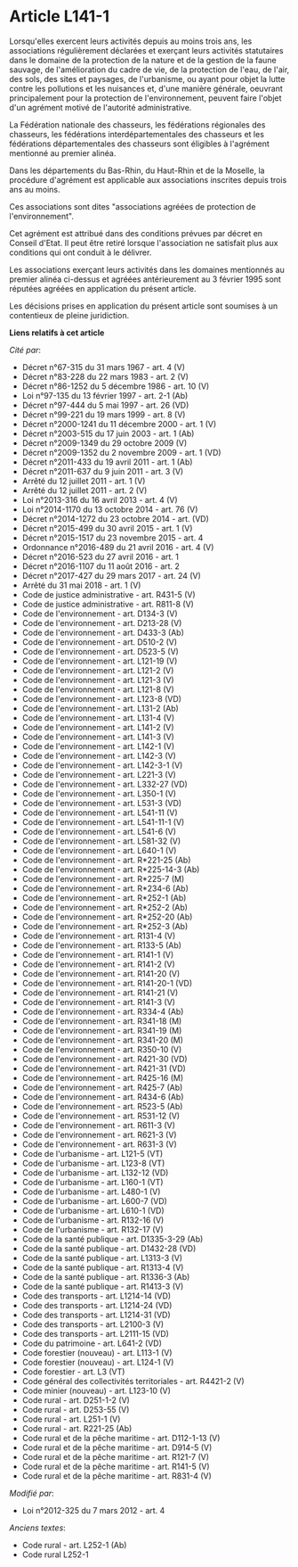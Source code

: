 # Article L141-1

Lorsqu'elles exercent leurs activités depuis au moins trois ans, les associations régulièrement déclarées et exerçant leurs
activités statutaires dans le domaine de la protection de la nature et de la gestion de la faune sauvage, de l'amélioration
du cadre de vie, de la protection de l'eau, de l'air, des sols, des sites et paysages, de l'urbanisme, ou ayant pour objet la
lutte contre les pollutions et les nuisances et, d'une manière générale, oeuvrant principalement pour la protection de
l'environnement, peuvent faire l'objet d'un agrément motivé de l'autorité administrative.

La Fédération nationale des chasseurs, les fédérations régionales des chasseurs, les fédérations interdépartementales des
chasseurs et les fédérations départementales des chasseurs sont éligibles à l'agrément mentionné au premier alinéa. 

Dans les départements du Bas-Rhin, du Haut-Rhin et de la Moselle, la procédure d'agrément est applicable aux associations
inscrites depuis trois ans au moins.

Ces associations sont dites "associations agréées de protection de l'environnement".

Cet agrément est attribué dans des conditions prévues par décret en Conseil d'Etat. Il peut être retiré lorsque l'association
ne satisfait plus aux conditions qui ont conduit à le délivrer.

Les associations exerçant leurs activités dans les domaines mentionnés au premier alinéa ci-dessus et agréées antérieurement
au 3 février 1995 sont réputées agréées en application du présent article.

Les décisions prises en application du présent article sont soumises à un contentieux de pleine juridiction.

**Liens relatifs à cet article**

_Cité par_:

  - Décret n°67-315 du 31 mars 1967 - art. 4 (V)
  - Décret n°83-228 du 22 mars 1983 - art. 2 (V)
  - Décret n°86-1252 du 5 décembre 1986 - art. 10 (V)
  - Loi n°97-135 du 13 février 1997 - art. 2-1 (Ab)
  - Décret n°97-444 du 5 mai 1997 - art. 26 (VD)
  - Décret n°99-221 du 19 mars 1999 - art. 8 (V)
  - Décret n°2000-1241 du 11 décembre 2000 - art. 1 (V)
  - Décret n°2003-515 du 17 juin 2003 - art. 1 (Ab)
  - Décret n°2009-1349 du 29 octobre 2009 (V)
  - Décret n°2009-1352 du 2 novembre 2009 - art. 1 (VD)
  - Décret n°2011-433 du 19 avril 2011 - art. 1 (Ab)
  - Décret n°2011-637 du 9 juin 2011 - art. 3 (V)
  - Arrêté du 12 juillet 2011 - art. 1 (V)
  - Arrêté du 12 juillet 2011 - art. 2 (V)
  - Loi n°2013-316 du 16 avril 2013 - art. 4 (V)
  - Loi n°2014-1170 du 13 octobre 2014 - art. 76 (V)
  - Décret n°2014-1272 du 23 octobre 2014 - art. (VD)
  - Décret n°2015-499 du 30 avril 2015 - art. 1 (V)
  - Décret n°2015-1517 du 23 novembre 2015 - art. 4
  - Ordonnance n°2016-489 du 21 avril 2016 - art. 4 (V)
  - Décret n°2016-523 du 27 avril 2016 - art. 1
  - Décret n°2016-1107 du 11 août 2016 - art. 2
  - Décret n°2017-427 du 29 mars 2017 - art. 24 (V)
  - Arrêté du 31 mai 2018 - art. 1 (V)
  - Code de justice administrative - art. R431-5 (V)
  - Code de justice administrative - art. R811-8 (V)
  - Code de l'environnement - art. D134-3 (V)
  - Code de l'environnement - art. D213-28 (V)
  - Code de l'environnement - art. D433-3 (Ab)
  - Code de l'environnement - art. D510-2 (V)
  - Code de l'environnement - art. D523-5 (V)
  - Code de l'environnement - art. L121-19 (V)
  - Code de l'environnement - art. L121-2 (V)
  - Code de l'environnement - art. L121-3 (V)
  - Code de l'environnement - art. L121-8 (V)
  - Code de l'environnement - art. L123-8 (VD)
  - Code de l'environnement - art. L131-2 (Ab)
  - Code de l'environnement - art. L131-4 (V)
  - Code de l'environnement - art. L141-2 (V)
  - Code de l'environnement - art. L141-3 (V)
  - Code de l'environnement - art. L142-1 (V)
  - Code de l'environnement - art. L142-3 (V)
  - Code de l'environnement - art. L142-3-1 (V)
  - Code de l'environnement - art. L221-3 (V)
  - Code de l'environnement - art. L332-27 (VD)
  - Code de l'environnement - art. L350-1 (V)
  - Code de l'environnement - art. L531-3 (VD)
  - Code de l'environnement - art. L541-11 (V)
  - Code de l'environnement - art. L541-11-1 (V)
  - Code de l'environnement - art. L541-6 (V)
  - Code de l'environnement - art. L581-32 (V)
  - Code de l'environnement - art. L640-1 (V)
  - Code de l'environnement - art. R*221-25 (Ab)
  - Code de l'environnement - art. R*225-14-3 (Ab)
  - Code de l'environnement - art. R*225-7 (M)
  - Code de l'environnement - art. R*234-6 (Ab)
  - Code de l'environnement - art. R*252-1 (Ab)
  - Code de l'environnement - art. R*252-2 (Ab)
  - Code de l'environnement - art. R*252-20 (Ab)
  - Code de l'environnement - art. R*252-3 (Ab)
  - Code de l'environnement - art. R131-4 (V)
  - Code de l'environnement - art. R133-5 (Ab)
  - Code de l'environnement - art. R141-1 (V)
  - Code de l'environnement - art. R141-2 (V)
  - Code de l'environnement - art. R141-20 (V)
  - Code de l'environnement - art. R141-20-1 (VD)
  - Code de l'environnement - art. R141-21 (V)
  - Code de l'environnement - art. R141-3 (V)
  - Code de l'environnement - art. R334-4 (Ab)
  - Code de l'environnement - art. R341-18 (M)
  - Code de l'environnement - art. R341-19 (M)
  - Code de l'environnement - art. R341-20 (M)
  - Code de l'environnement - art. R350-10 (V)
  - Code de l'environnement - art. R421-30 (VD)
  - Code de l'environnement - art. R421-31 (VD)
  - Code de l'environnement - art. R425-16 (M)
  - Code de l'environnement - art. R425-7 (Ab)
  - Code de l'environnement - art. R434-6 (Ab)
  - Code de l'environnement - art. R523-5 (Ab)
  - Code de l'environnement - art. R531-12 (V)
  - Code de l'environnement - art. R611-3 (V)
  - Code de l'environnement - art. R621-3 (V)
  - Code de l'environnement - art. R631-3 (V)
  - Code de l'urbanisme - art. L121-5 (VT)
  - Code de l'urbanisme - art. L123-8 (VT)
  - Code de l'urbanisme - art. L132-12 (VD)
  - Code de l'urbanisme - art. L160-1 (VT)
  - Code de l'urbanisme - art. L480-1 (V)
  - Code de l'urbanisme - art. L600-7 (VD)
  - Code de l'urbanisme - art. L610-1 (VD)
  - Code de l'urbanisme - art. R132-16 (V)
  - Code de l'urbanisme - art. R132-17 (V)
  - Code de la santé publique - art. D1335-3-29 (Ab)
  - Code de la santé publique - art. D1432-28 (VD)
  - Code de la santé publique - art. L1313-3 (V)
  - Code de la santé publique - art. R1313-4 (V)
  - Code de la santé publique - art. R1336-3 (Ab)
  - Code de la santé publique - art. R1413-3 (V)
  - Code des transports - art. L1214-14 (VD)
  - Code des transports - art. L1214-24 (VD)
  - Code des transports - art. L1214-31 (VD)
  - Code des transports - art. L2100-3 (V)
  - Code des transports - art. L2111-15 (VD)
  - Code du patrimoine - art. L641-2 (VD)
  - Code forestier (nouveau) - art. L113-1 (V)
  - Code forestier (nouveau) - art. L124-1 (V)
  - Code forestier - art. L3 (VT)
  - Code général des collectivités territoriales - art. R4421-2 (V)
  - Code minier (nouveau) - art. L123-10 (V)
  - Code rural - art. D251-1-2 (V)
  - Code rural - art. D253-55 (V)
  - Code rural - art. L251-1 (V)
  - Code rural - art. R221-25 (Ab)
  - Code rural et de la pêche maritime - art. D112-1-13 (V)
  - Code rural et de la pêche maritime - art. D914-5 (V)
  - Code rural et de la pêche maritime - art. R121-7 (V)
  - Code rural et de la pêche maritime - art. R141-5 (V)
  - Code rural et de la pêche maritime - art. R831-4 (V)

_Modifié par_:

  - Loi n°2012-325 du 7 mars 2012 - art. 4

_Anciens textes_:

  - Code rural - art. L252-1 (Ab)
  - Code rural L252-1

